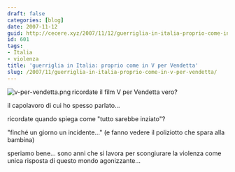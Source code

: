 ```yaml
---
draft: false
categories: [blog]
date: 2007-11-12
guid: http://cecere.xyz/2007/11/12/guerriglia-in-italia-proprio-come-in-v-per-vendetta/
id: 601
tags:
- Italia
- violenza
title: 'guerriglia in Italia: proprio come in V per Vendetta'
slug: /2007/11/guerriglia-in-italia-proprio-come-in-v-per-vendetta/
---
```


<img src='http://cecere.xyz/wp-content/uploads/sites/3/2007/11/v-per-vendetta.png' alt='v-per-vendetta.png' align="left" />ricordate il film V per Vendetta vero?

il capolavoro di cui ho spesso parlato…

ricordate quando spiega come "tutto sarebbe inziato"?
  
"finché un giorno un incidente…" (e fanno vedere il poliziotto che spara alla bambina)

speriamo bene… sono anni che si lavora per scongiurare la violenza come unica risposta di questo mondo agonizzante…